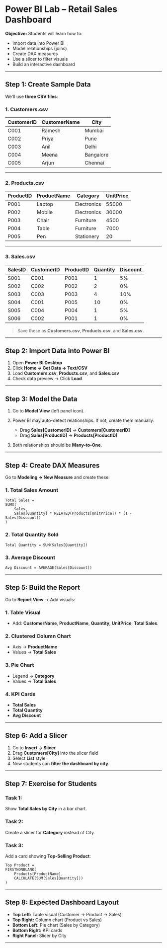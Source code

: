 

# **Power BI Lab – Retail Sales Dashboard**

**Objective:**
Students will learn how to:

* Import data into Power BI
* Model relationships (joins)
* Create DAX measures
* Use a slicer to filter visuals
* Build an interactive dashboard

---

## **Step 1: Create Sample Data**

We'll use **three CSV files**:

### **1. Customers.csv**

| CustomerID | CustomerName | City      |
| ---------- | ------------ | --------- |
| C001       | Ramesh       | Mumbai    |
| C002       | Priya        | Pune      |
| C003       | Anil         | Delhi     |
| C004       | Meena        | Bangalore |
| C005       | Arjun        | Chennai   |

---

### **2. Products.csv**

| ProductID | ProductName | Category    | UnitPrice |
| --------- | ----------- | ----------- | --------- |
| P001      | Laptop      | Electronics | 55000     |
| P002      | Mobile      | Electronics | 30000     |
| P003      | Chair       | Furniture   | 4500      |
| P004      | Table       | Furniture   | 7000      |
| P005      | Pen         | Stationery  | 20        |

---

### **3. Sales.csv**

| SalesID | CustomerID | ProductID | Quantity | Discount |
| ------- | ---------- | --------- | -------- | -------- |
| S001    | C001       | P001      | 1        | 5%       |
| S002    | C002       | P002      | 2        | 0%       |
| S003    | C003       | P003      | 4        | 10%      |
| S004    | C001       | P005      | 10       | 0%       |
| S005    | C004       | P004      | 1        | 5%       |
| S006    | C002       | P001      | 1        | 0%       |

> Save these as **Customers.csv**, **Products.csv**, and **Sales.csv**.

---

## **Step 2: Import Data into Power BI**

1. Open **Power BI Desktop**
2. Click **Home → Get Data → Text/CSV**
3. Load **Customers.csv**, **Products.csv**, and **Sales.csv**
4. Check data preview → Click **Load**

---

## **Step 3: Model the Data**

1. Go to **Model View** (left panel icon).
2. Power BI may auto-detect relationships. If not, create them manually:

   * Drag **Sales\[CustomerID]** → **Customers\[CustomerID]**
   * Drag **Sales\[ProductID]** → **Products\[ProductID]**
3. Both relationships should be **Many-to-One**.

---

## **Step 4: Create DAX Measures**

Go to **Modeling → New Measure** and create these:

### **1. Total Sales Amount**

```DAX
Total Sales =
SUMX(
    Sales,
    Sales[Quantity] * RELATED(Products[UnitPrice]) * (1 - Sales[Discount])
)
```

### **2. Total Quantity Sold**

```DAX
Total Quantity = SUM(Sales[Quantity])
```

### **3. Average Discount**

```DAX
Avg Discount = AVERAGE(Sales[Discount])
```

---

## **Step 5: Build the Report**

Go to **Report View** → Add visuals:

### **1. Table Visual**

* Add: **CustomerName**, **ProductName**, **Quantity**, **UnitPrice**, **Total Sales**.

### **2. Clustered Column Chart**

* Axis → **ProductName**
* Values → **Total Sales**

### **3. Pie Chart**

* Legend → **Category**
* Values → **Total Sales**

### **4. KPI Cards**

* **Total Sales**
* **Total Quantity**
* **Avg Discount**

---

## **Step 6: Add a Slicer**

1. Go to **Insert → Slicer**
2. Drag **Customers\[City]** into the slicer field
3. Select **List** style
4. Now students can **filter the dashboard by city**.

---

## **Step 7: Exercise for Students**

### **Task 1:**

Show **Total Sales by City** in a bar chart.

### **Task 2:**

Create a slicer for **Category** instead of City.

### **Task 3:**

Add a card showing **Top-Selling Product**:

```DAX
Top Product =
FIRSTNONBLANK(
    Products[ProductName],
    CALCULATE(SUM(Sales[Quantity]))
)
```

---

## **Step 8: Expected Dashboard Layout**

* **Top Left:** Table visual (Customer → Product → Sales)
* **Top Right:** Column chart (Product vs Sales)
* **Bottom Left:** Pie chart (Sales by Category)
* **Bottom Right:** KPI cards
* **Right Panel:** Slicer by City

---


